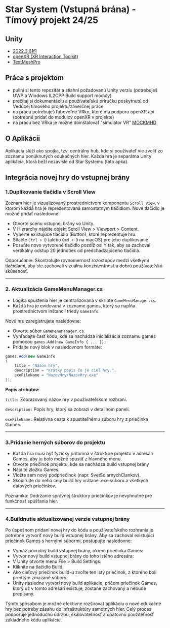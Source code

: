 # Star System (Vstupná brána) - Tímový projekt 24/25

## Unity
- [2022.3.61f1](https://unity.com/releases/editor/archive)
- [openXR (XR Interaction Toolkit)](https://docs.unity3d.com/Packages/com.unity.xr.interaction.toolkit@3.1/manual/index.html)
- [TextMeshPro](https://docs.unity3d.com/Packages/com.unity.textmeshpro@3.2/manual/index.html)

## Práca s projektom
- pullni si tento repozitár a stiahni požadovanú Unity verziu (potrebuješ UWP a Windows IL2CPP Build support moduly)
- prečítaj si dokumentáciu a používateľskú príručku poskytnutú od Vedúcej tímového projektu/záverčnej práce
- na prácu potrebuješ ľubovoľné VRko, ktoré má podporu openXR api (potrebné pridať do modulov openXR v projekte)
- na prácu bez VRka je možné doinštalovať "simulátor VR" [MOCKMHD](https://docs.unity3d.com/Packages/com.unity.xr.mock-hmd@1.0/manual/index.html)

## O Aplikácii
Aplikácia slúži ako spojka, tzv. centrálny hub, kde si používateľ vie zvoliť zo zoznamu ponúknutých edukačných hier. Každá hra je separátna Unity aplikácia, ktorá beží nezávisle od Star Systemu (táto apka).

## Integrácia novej hry do vstupnej brány

### 1.Duplikovanie tlačidla v Scroll View
Zoznam hier je vizualizovaný prostredníctvom komponentu `Scroll View`, v ktorom každá hra je reprezentovaná samostatným tlačidlom. Nové tlačidlo je možné pridať nasledovne:

- Otvorte scénu vstupnej brány vo Unity.
- V Hierarchy nájdite objekt Scroll View > Viewport > Content.
- Vyberte existujúce tlačidlo (Button), ktoré reprezentuje hru.
- Stlačte `Ctrl + D` (alebo `Cmd + D` na macOS) pre jeho duplikovanie.
- Posuňte novo vytvorené tlačidlo pozdĺž osi Y tak, aby sa zachoval vertikálny odstup 20 jednotiek od predchádzajúceho tlačidla.

Odporúčanie: Skontrolujte rovnomernosť rozostupov medzi všetkými tlačidlami, aby ste zachovali vizuálnu konzistentnosť a dobrú používateľskú skúsenosť.

--- 

### 2. Aktualizácia GameMenuManager.cs

- Logika spustenia hier je centralizovaná v skripte `GameMenuManager.cs`. 
- Každá hra je evidovaná v zozname games, ktorý sa napĺňa prostredníctvom inštancií triedy `GameInfo`.

Novú hru zaregistrujete nasledovne:
- Otvorte súbor `GameMenuManager.cs`.
- Vyhľadajte časť kódu, kde sa nachádza inicializácia zoznamu games pomocou `games.Add(new GameInfo { ... });`
- Pridajte nový blok v nasledovnom formáte:
```csharp
games.Add(new GameInfo
{
    title = "Názov hry",
    description = "Krátky popis čo je cieľ hry.",
    exeFileName = "NazovHry/NazovHry.exe"
});
```
**Popis atribútov:**

`title:` Zobrazovaný názov hry v používateľskom rozhraní.

`description:` Popis hry, ktorý sa zobrazí v detailnom paneli.

`exeFileName:` Relatívna cesta k spustiteľnému súboru hry z priečinka Games.

--- 

### 3.Pridanie herných súborov do projektu
- Každá hra musí byť fyzicky prítomná v štruktúre projektu v adresári Games, aby ju bolo možné spustiť z hlavného menu.
- Otvorte priečinok projektu, kde sa nachádza build vstupnej brány
- Nájdite zložku Games.
- Vložte sem nový podpriečinok (napr. SvetSolarnychClankov).
- Skopírujte do neho celý build hry vrátane .exe súboru a všetkých dátových priečinkov.

Poznámka: Dodržanie správnej štruktúry priečinkov je nevyhnutné pre funkčnosť spúšťania hier.

--- 

### 4.Buildnutie aktualizovanej verzie vstupnej brány
Po úspešnom pridaní novej hry do kódu a používateľského rozhrania je potrebné vytvoriť nový build vstupnej brány. Aby sa zachoval existujúci priečinok Games s hernými súbormi, postupujte nasledovne:

- Vymaž pôvodný build vstupnej brány, okrem priečinka Games:
- Vytvor nový build vstupnej brány do toho istého adresára:
- V Unity otvorte menu File > Build Settings.
- Kliknite na tlačidlo Build.
- Ako cieľový priečinok build-u zvoľte ten istý priečinok, z ktorého boli predtým zmazané súbory.
- Unity následne vytvorí nový build aplikácie, pričom priečinok Games, ktorý už v tomto adresári existuje, zostane zachovaný a nebude prepísaný.

Týmto spôsobom je možné efektívne rozširovať aplikáciu o nové edukačné hry bez potreby zásahu do infraštruktúry samotných hier. Celý proces podporuje jednoduchú údržbu, škálovateľnosť a opätovnú použiteľnosť základného kódu aplikácie.
